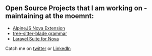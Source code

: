 ## Open Source Projects that I am working on - maintaining at the moemnt:
- [AlpineJS Nova Extension](https://github.com/EmranMR/AlpineJS-Nova-Extension)
- [tree-sitter-blade grammar](https://github.com/EmranMR/tree-sitter-blade)
- [Laravel Suite for Nova](https://github.com/EmranMR/Laravel-Nova-Extension)


Catch me on [twitter](https://twitter.com/Alch3m1s7) or [LinkedIn](https://www.linkedin.com/in/emranmr/)

